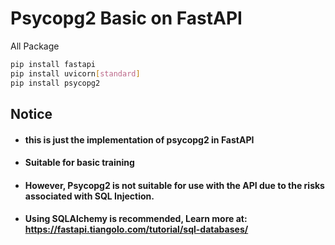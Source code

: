 # Psycopg2 Basic on FastAPI


All Package
```sh
pip install fastapi
pip install uvicorn[standard]
pip install psycopg2
```
## Notice
- #### this is just the implementation of psycopg2 in FastAPI
- #### Suitable for basic training
- #### However, Psycopg2 is not suitable for use with the API due to the risks associated with SQL Injection.
- #### Using SQLAlchemy is recommended, Learn more at: https://fastapi.tiangolo.com/tutorial/sql-databases/